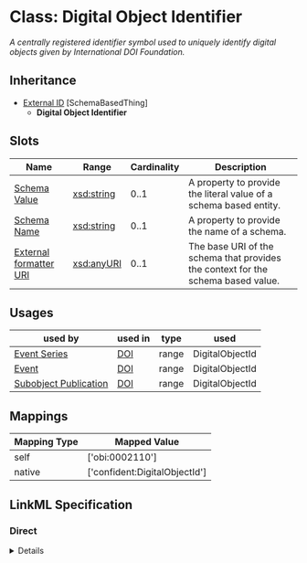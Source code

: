 # Class: Digital Object Identifier
_A centrally registered identifier symbol used to uniquely identify digital objects given by International DOI Foundation._







## Inheritance
* [External ID](ExternalIdentifier.md) [SchemaBasedThing]
    * **Digital Object Identifier**



## Slots

| Name | Range | Cardinality | Description  | 
| ---  | --- | --- | --- | 
| [Schema Value](schema_value.md) | [xsd:string](http://www.w3.org/2001/XMLSchema#string) | 0..1 | A property to provide the literal value of a schema based entity.  | 
| [Schema Name](schema_name.md) | [xsd:string](http://www.w3.org/2001/XMLSchema#string) | 0..1 | A property to provide the name of a schema.  | 
| [External formatter URI](schema_base_uri.md) | [xsd:anyURI](http://www.w3.org/2001/XMLSchema#anyURI) | 0..1 | The base URI of the schema that provides the context for the schema based value.  | 


## Usages


| used by | used in | type | used |
| ---  | --- | --- | --- |
| [Event Series](EventSeries.md) | [DOI](has_doi.md) | range | DigitalObjectId |
| [Event](Event.md) | [DOI](has_doi.md) | range | DigitalObjectId |
| [Subobject Publication](Publication.md) | [DOI](has_doi.md) | range | DigitalObjectId |












## Mappings

| Mapping Type | Mapped Value |
| ---  | ---  |
| self | ['obi:0002110'] |
| native | ['confident:DigitalObjectId'] |


## LinkML Specification

<!-- TODO: investigate https://stackoverflow.com/questions/37606292/how-to-create-tabbed-code-blocks-in-mkdocs-or-sphinx -->

### Direct

<details>
```yaml
name: DigitalObjectId
description: A centrally registered identifier symbol used to uniquely identify digital
  objects given by International DOI Foundation.
title: Digital Object Identifier
from_schema: https://raw.githubusercontent.com/TIBHannover/ConfIDent_schema/%238_naming/src/linkml/ConfIDent_schema.yaml
is_a: ExternalIdentifier
slot_usage:
  schema_name:
    name: schema_name
    ifabsent: string(DOI)
  schema_base_uri:
    name: schema_base_uri
    ifabsent: uri(https://doi.org/)
class_uri: obi:0002110

```
</details>

### Induced

<details>
```yaml
name: DigitalObjectId
description: A centrally registered identifier symbol used to uniquely identify digital
  objects given by International DOI Foundation.
title: Digital Object Identifier
from_schema: https://raw.githubusercontent.com/TIBHannover/ConfIDent_schema/%238_naming/src/linkml/ConfIDent_schema.yaml
is_a: ExternalIdentifier
slot_usage:
  schema_name:
    name: schema_name
    ifabsent: string(DOI)
  schema_base_uri:
    name: schema_base_uri
    ifabsent: uri(https://doi.org/)
attributes:
  schema_value:
    name: schema_value
    description: A property to provide the literal value of a schema based entity.
    title: Schema Value
    from_schema: https://raw.githubusercontent.com/TIBHannover/ConfIDent_schema/%238_naming/src/linkml/ConfIDent_schema.yaml
    alias: schema_value
    owner: DigitalObjectId
    range: string
  schema_name:
    name: schema_name
    description: A property to provide the name of a schema.
    title: Schema Name
    from_schema: https://raw.githubusercontent.com/TIBHannover/ConfIDent_schema/%238_naming/src/linkml/ConfIDent_schema.yaml
    ifabsent: string(DOI)
    alias: schema_name
    owner: DigitalObjectId
    range: string
  schema_base_uri:
    name: schema_base_uri
    description: The base URI of the schema that provides the context for the schema
      based value.
    title: External formatter URI
    from_schema: https://raw.githubusercontent.com/TIBHannover/ConfIDent_schema/%238_naming/src/linkml/ConfIDent_schema.yaml
    ifabsent: uri(https://doi.org/)
    alias: schema_base_uri
    owner: DigitalObjectId
    range: uriorcurie
class_uri: obi:0002110

```
</details>